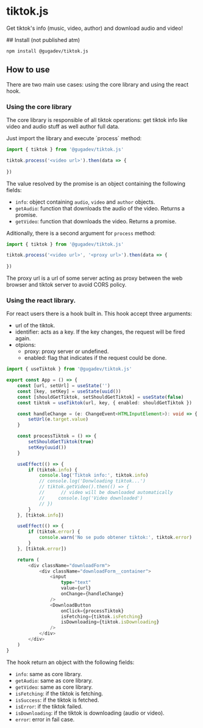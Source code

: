 # tiktok.js

Get tiktok's info (music, video, author) and download audio and video!

## Install (not published atm)

```bsah
npm install @gugadev/tiktok.js
```

## How to use

There are two main use cases: using the core library and using the react hook.

### Using the core library

The core library is responsible of all tiktok operations: get tiktok info like video and audio stuff as well author full data.

Just import the library and execute ´process´ method:

````typescript
import { tiktok } from '@gugadev/tiktok.js'

tiktok.process('<video url>').then(data => {
    
})
````

The value resolved by the promise is an object containing the following fields:

- `info`: object containing `audio`, `video` and `author` objects.
- `getAudio`: function that downloads the audio of the video. Returns a promise.
- `getVideo`: function that downloads the video. Returns a promise.

Aditionally, there is a second argument for `process` method:

````typescript
import { tiktok } from '@gugadev/tiktok.js'

tiktok.process('<video url>', '<proxy url>').then(data => {
    
})
````

The proxy url is a url of some server acting as proxy between the web browser and tiktok server to avoid CORS policy.

### Using the react library.

For react users there is a hook built in. This hook accept three arguments:

- url of the tiktok.
- identifier: acts as a key. If the key changes, the request will be fired again.
- otpions:
    - proxy: proxy server or undefined.
    - enabled: flag that indicates if the request could be done.

````typescript
import { useTiktok } from '@gugadev/tiktok.js'

export const App = () => {
    const [url, setUrl] = useState('')
    const [key, setKey] = useState(uuid())
    const [shouldGetTiktok, setShouldGetTiktok] = useState(false)
    const tiktok = useTiktok(url, key, { enabled: shouldGetTiktok })

    const handleChange = (e: ChangeEvent<HTMLInputElement>): void => {
        setUrl(e.target.value)
    }

    const processTiktok = () => {
        setShouldGetTiktok(true)
        setKey(uuid())
    }

    useEffect(() => {
        if (tiktok.info) {
            console.log('Tiktok info:', tiktok.info)
            // console.log('Donwloading tiktok...')
            // tiktok.getVideo().then(() => {
            //      // video will be downloaded automatically
            //     console.log('Video downloaded')
            // })
        }
    }, [tiktok.info])

    useEffect(() => {
        if (tiktok.error) {
            console.warn('No se pudo obtener tiktok:', tiktok.error)
        }
    }, [tiktok.error])

    return (
        <div className="downloadForm">
            <div className="downloadForm__container">
                <input
                    type="text"
                    value={url}
                    onChange={handleChange}
                />
                <DownloadButton
                    onClick={processTiktok}
                    isFetching={tiktok.isFetching}
                    isDownloading={tiktok.isDownloading}
                />
            </div>
        </div>
    )
}
````

The hook return an object with the following fields:

- `info`: same as core library.
- `getAudio`: same as core library.
- `getVideo`: same as core library.
- `isFetching`: if the tiktok is fetching.
- `isSuccess`: if the tiktok is fetched.
- `isError`: if the tiktok failed.
- `isDownloading`: if the tiktok is downloading (audio or video).
- `error`: error in fail case.

